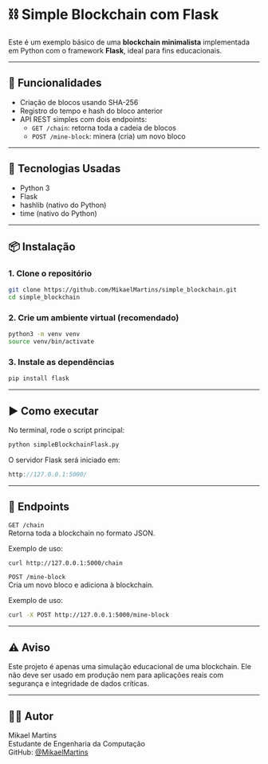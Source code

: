 # ⛓️ Simple Blockchain com Flask

Este é um exemplo básico de uma **blockchain minimalista** implementada em Python com o framework **Flask**, ideal para fins educacionais.

---

## 🚀 Funcionalidades

- Criação de blocos usando SHA-256
- Registro do tempo e hash do bloco anterior
- API REST simples com dois endpoints:
  - `GET /chain`: retorna toda a cadeia de blocos
  - `POST /mine-block`: minera (cria) um novo bloco

---

## 🧰 Tecnologias Usadas

- Python 3
- Flask
- hashlib (nativo do Python)
- time (nativo do Python)

---

## 📦 Instalação

### 1. Clone o repositório

```bash
git clone https://github.com/MikaelMartins/simple_blockchain.git
cd simple_blockchain
```
### 2. Crie um ambiente virtual (recomendado)

```bash
python3 -m venv venv
source venv/bin/activate
```

### 3. Instale as dependências

```bash
pip install flask
```

---

## ▶️ Como executar

No terminal, rode o script principal:

```bash
python simpleBlockchainFlask.py
```

O servidor Flask será iniciado em:

```cpp
http://127.0.0.1:5000/
```

---

## 📡 Endpoints

`GET /chain`  
Retorna toda a blockchain no formato JSON.

Exemplo de uso:

```bash
curl http://127.0.0.1:5000/chain
```

`POST /mine-block`  
Cria um novo bloco e adiciona à blockchain.

Exemplo de uso:

```bash
curl -X POST http://127.0.0.1:5000/mine-block
```

---

## ⚠️ Aviso
Este projeto é apenas uma simulação educacional de uma blockchain. Ele não deve ser usado em produção nem para aplicações reais com segurança e integridade de dados críticas.

---

## 👨‍💻 Autor
Mikael Martins  
Estudante de Engenharia da Computação  
GitHub: [@MikaelMartins](https://github.com/MikaelMartins)

